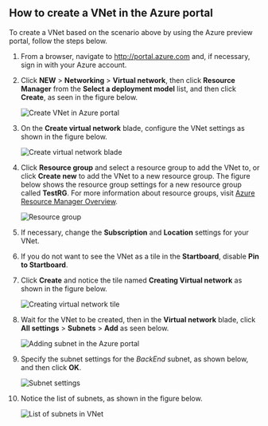 ## How to create a VNet in the Azure portal

To create a VNet based on the scenario above by using the Azure preview portal, follow the steps below.

1. From a browser, navigate to http://portal.azure.com and, if necessary, sign in with your Azure account.
2. Click **NEW** > **Networking** > **Virtual network**, then click **Resource Manager** from the **Select a deployment model** list, and then click **Create**, as seen in the figure below.

	![Create VNet in Azure portal](./media/virtual-networks-create-vnet-arm-pportal-include/vnet-create-arm-pportal-figure1.gif)

3. On the **Create virtual network** blade, configure the VNet settings as shown in the figure below.

	![Create virtual network blade](./media/virtual-networks-create-vnet-arm-pportal-include/vnet-create-arm-pportal-figure2.png)

4. Click **Resource group** and select a resource group to add the VNet to, or click **Create new** to add the VNet to a new resource group. The figure below shows the resource group settings for a new resource group called **TestRG**. For more information about resource groups, visit [Azure Resource Manager Overview](../articles/resource-group-overview/#resource-groups).

	![Resource group](./media/virtual-networks-create-vnet-arm-pportal-include/vnet-create-arm-pportal-figure3.png)

5. If necessary, change the **Subscription** and **Location** settings for your VNet. 

6. If you do not want to see the VNet as a tile in the **Startboard**, disable **Pin to Startboard**. 

7. Click **Create** and notice the tile named **Creating Virtual network** as shown in the figure below.

	![Creating virtual network tile](./media/virtual-networks-create-vnet-arm-pportal-include/vnet-create-arm-pportal-figure4.png)

8. Wait for the VNet to be created, then in the **Virtual network** blade, click **All settings** > **Subnets** > **Add** as seen below.

	![Adding subnet in the Azure portal](./media/virtual-networks-create-vnet-arm-pportal-include/vnet-create-arm-pportal-figure5.gif)

9. Specify the subnet settings for the *BackEnd* subnet, as shown below, and then click **OK**. 

	![Subnet settings](./media/virtual-networks-create-vnet-arm-pportal-include/vnet-create-arm-pportal-figure6.png)

10. Notice the list of subnets, as shown in the figure below.

	![List of subnets in VNet](./media/virtual-networks-create-vnet-arm-pportal-include/vnet-create-arm-pportal-figure7.png)
